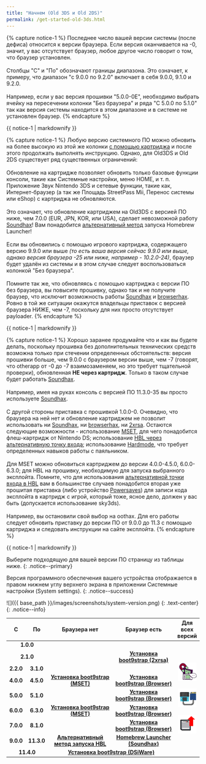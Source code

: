 ```yaml
---
title: "Начнем (Old 3DS и Old 2DS)"
permalink: /get-started-old-3ds.html
---
```

{% capture notice-1 %}
Последнее число вашей версии системы (после дефиса) относится к версии браузера. Если версия оканчивается на -0, значит, у вас отсутствует браузер, любое другое число говорит о том, что браузер установлен.
<br><br>
Столбцы "С" и "По" обозначают границы диапазона. Это означает, к примеру, что диапазон "с 9.0.0 по 9.2.0" включает в себя 9.0.0, 9.1.0 и 9.2.0.
<br><br>
Например, если у вас версия прошивки "5.0.0-0E", необходимо выбрать ячейку на пересечении колонки "Без браузера" и ряда "С 5.0.0 по 5.1.0" так как версия системы находится в этом диапазоне и в системе не установлен браузер.
{% endcapture %}

<div class="notice--info">{{ notice-1 | markdownify }}</div>

{% capture notice-1 %}
Любую версию системного ПО можно обновить на более высокую из этой же колонки [с помощью картриджа](cart-update) и после этого продолжать выполнять инструкцию. Однако, для Old3DS и Old 2DS существует ряд существенных ограничений: 
<br><br>
Обновление на картридже позволяет обновить только базовые функции консоли, такие как Системные настройки, меню HOME, и т. п. Приложение Звук Nintendo 3DS и сетевые функции, такие как, Интернет-браузер (а так же Площадь StreetPass Mii, Перенос системы или eShop) с картриджа не обновляются.
<br><br>
Это означает, что обновление картриджем на Old3DS с версией ПО ниже, чем 7.0.0 (EUR, JPN, KOR, или USA), сделает невозможной работу [Soundhax](homebrew-launcher-soundhax)! Вам понадобится [альтернативный метод](homebrew-launcher-alternatives) запуска Homebrew Launcher!
<br><br>
Если вы обновились с помощью игрового картриджа, содержащего версию 9.9.0 или выше *(то есть ваша версия сейчас 9.9.0 или выше, однако версия браузера -25 или ниже, например - 10.2.0-24)*, браузер будет удалён из системы и в этом случае следует воспользоваться колонкой "Без браузера".
<br><br>
Помните так же, что обновляясь с помощью картриджа с версии ПО без браузера, вы повысите прошивку, однако так и не получите браузер, что исключит возможность работы [Soundhax](homebrew-launcher-soundhax) и [browserhax](installing-boot9strap-browser). Ровно в той же ситуации окажутся владельцы приставок с версией браузера НИЖЕ, чем -7, поскольку для них просто отсутствует payloader. 
{% endcapture %}

<div class="notice--info">{{ notice-1 | markdownify }}</div>

{% capture notice-1 %}
Хорошо заранее продумайте что и как вы будете делать, поскольку прошивка без дополнительных технических средств возможна только при стечении определенных обстоятельств: версия прошивки больше, чем 9.0.0 с браузером версии выше, чем -7 (говорят, что otherapp от -0 до -7 взаимозаменяем, но это требует тщательной проверки), обновленная **НЕ через картридж**. Только в таком случае будет работать [Soundhax](homebrew-launcher-soundhax). 
<br><br>
Например, имея на руках консоль с версией ПО 11.3.0-35 вы просто используете [Soundhax](homebrew-launcher-soundhax).
<br><br>
С другой стороны приставка с прошивкой 1.0.0-0. Очевидно, что браузера на ней нет и обновление картриджем не позволит использовать ни [Soundhax](homebrew-launcher-soundhax), ни [browserhax](installing-boot9strap-browser), ни [2xrsa](installing-boot9strap-2xrsa). Остаются следующие возможности - использование [MSET](installing-boot9strap-mset), для чего понадобится флеш-картридж от Nintendo DS; использование [HBL через альтернативную точку входа](homebrew-launcher-alternatives); использование [Hardmode](installing-boot9strap-hardmod), что требует определенных навыков работы с паяльником. 
<br><br>
Для MSET можно обновиться картриджем до версии 4.0.0-4.5.0, 6.0.0-6.3.0; для HBL на прошивку, необходимую для запуска выбранного эксплойта. Помните, что для использования [альтернативной точки входа в HBL](homebrew-launcher-alternatives) вам в большинстве случаев понадобится вторая уже прошитая приставка (либо устройство [Powersaves](https://amzn.to/2fb3VY7)) для записи кода эксплойта в картридж с игрой, который тоже, ясное дело, должен у вас быть (допускается использование sky3ds). 
<br><br>
Например, вы остановили свой выбор на oothax. Для его работы следует обновить приставку до версии ПО от 9.0.0 до 11.3 с помощью картриджа и следовать инструкции на сайте эксплойта.
{% endcapture %}

<div class="notice--warning">{{ notice-1 | markdownify }}</div>

Выберите подходящую для вашей версии ПО страницу из таблицы ниже.
{: .notice--primary}

Версия программного обеспечения вашего устройства отображается в правом нижнем углу верхнего экрана в приложении Системные настройки (System settings).
{: .notice--success}

![]({{ base_path }}/images/screenshots/system-version.png)
{: .text-center}
{: .notice--info}

<table>
  <colgroup>
    <col span="1" style="width: 10%;">
    <col span="1" style="width: 10%;">
    <col span="1" style="width: 35%;">
    <col span="1" style="width: 35%;">
    <col span="1" style="width: 7%;">
  </colgroup>
  <thead>
    <tr>
      <th style="text-align: center; font-weight: bold;">С</th>
      <th style="text-align: center; font-weight: bold;">По</th>
      <th style="text-align: center; font-weight: bold;">Браузера нет</th>
      <th style="text-align: center; font-weight: bold;">Браузер есть</th>
      <th style="text-align: center; font-weight: bold;">Для всех версий</th>
    </tr>
  </thead>
  <tbody>
    <tr>
      <td style="text-align: center; font-weight: bold;" colspan="2">1.0.0</td>
      <td style="text-align: center; font-weight: bold;" colspan="2"></td>
      <td style="text-align: center; font-weight: bold;" rowspan="10">
		<a href="installing-boot9strap-ntrboothax" title="Установка ntrboothax (необходим совместимый флеш-картридж)">
			<img src="/images/ntrhax.png">
		</a>
		<br><br>
		<a href="installing-boot9strap-hardmod" title="Установка через hardmode (необходимы навыки работы с паяльником)">
			<img src="/images/hardmode.png">
		</a>
		<br><br>
		<a href="cart-update" title="Обновление прошивки с помощью картриджа с игрой (подробнее по ссылке)">
			<img src="/images/cart_update.png">
		</a>
	  </td>
	</tr>
    <tr>
      <td style="text-align: center; font-weight: bold;" colspan="2">2.1.0</td>
      <td style="text-align: center; font-weight: bold;"></td>
      <td style="text-align: center; font-weight: bold;"><a href="installing-boot9strap-2xrsa">Установка boot9strap (2xrsa)</a></td>
    </tr>
    <tr>
      <td style="text-align: center; font-weight: bold;">2.2.0</td>
      <td style="text-align: center; font-weight: bold;">3.1.0</td>
      <td style="text-align: center; font-weight: bold;" colspan="2"></td>
    </tr>
    <tr>
      <td style="text-align: center; font-weight: bold;">4.0.0</td>
      <td style="text-align: center; font-weight: bold;">4.5.0</td>
      <td style="text-align: center; font-weight: bold;"><a href="installing-boot9strap-mset">Установка boot9strap (MSET)</a></td>
      <td style="text-align: center; font-weight: bold;"><a href="installing-boot9strap-browser">Установка boot9strap (Browser)</a></td>
    </tr>
    <tr>
      <td style="text-align: center; font-weight: bold;">5.0.0</td>
      <td style="text-align: center; font-weight: bold;">5.1.0</td>
      <td style="text-align: center; font-weight: bold;"></td>
      <td style="text-align: center; font-weight: bold;"><a href="installing-boot9strap-browser">Установка boot9strap (Browser)</a></td>
    </tr>
    <tr>
      <td style="text-align: center; font-weight: bold;">6.0.0</td>
      <td style="text-align: center; font-weight: bold;">6.3.0</td>
      <td style="text-align: center; font-weight: bold;"><a href="installing-boot9strap-mset">Установка boot9strap (MSET)</a></td>
      <td style="text-align: center; font-weight: bold;"><a href="installing-boot9strap-browser">Установка boot9strap (Browser)</a></td>
    </tr>
    <tr>
      <td style="text-align: center; font-weight: bold;">7.0.0</td>
      <td style="text-align: center; font-weight: bold;">8.1.0</td>
      <td style="text-align: center; font-weight: bold;"></td>
      <td style="text-align: center; font-weight: bold;"><a href="installing-boot9strap-browser">Установка boot9strap (Browser)</a></td>
    </tr>
    <tr>
      <td style="text-align: center; font-weight: bold;">9.0.0</td>
      <td style="text-align: center; font-weight: bold;">11.3.0</td>
      <td style="text-align: center; font-weight: bold;"><a href="homebrew-launcher-alternatives">Альтернативный метод запуска HBL</a></td>
      <td style="text-align: center; font-weight: bold;"><a href="homebrew-launcher-soundhax">Homebrew Launcher (Soundhax)</a></td>
    </tr>
    <tr>
      <td style="text-align: center; font-weight: bold;" colspan="2">11.4.0</td>
      <td style="text-align: center; font-weight: bold;" colspan="2"><a href="installing-boot9strap-dsiware">Установка boot9strap (DSiWare)</a></td>
    </tr>
<!--     <tr>
      <td style="text-align: center; font-weight: bold;" colspan="2">ВСЕ ВЕРСИИ</td>
      <td style="text-align: center; font-weight: bold;" colspan="2"><p style="display: inline-block; margin-top: 1.3em; width: 47%"><a href="installing-boot9strap-ntrboothax">Установка boot9strap (ntrboothax)</a><br><sub>(Необходим совместимый флеш-картридж)</sub></p><p style="display: inline-block; margin-top: 1.3em; vertical-align: super; width: 6%">или</p><p style="display: inline-block; margin-top: 1.3em; width: 47%"><a href="installing-boot9strap-hardmod">Установка boot9strap (Hardmod)</a><br><sub>(Придется паять!)</sub></p></td>
    </tr>
 -->  </tbody>
</table>

<div id="vk_comments"></div>
<script type="text/javascript">
VK.Widgets.Comments("vk_comments", {limit: 10, attach: "*"});
</script>